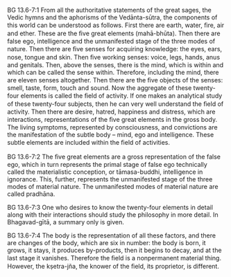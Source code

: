 BG 13.6-7:1	From all the authoritative statements of the great sages, the Vedic hymns and the aphorisms of the Vedānta-sūtra, the components of this world can be understood as follows. First there are earth, water, ﬁre, air and ether. These are the ﬁve great elements (mahā-bhūta). Then there are false ego, intelligence and the unmanifested stage of the three modes of nature. Then there are ﬁve senses for acquiring knowledge: the eyes, ears, nose, tongue and skin. Then ﬁve working senses: voice, legs, hands, anus and genitals. Then, above the senses, there is the mind, which is within and which can be called the sense within. Therefore, including the mind, there are eleven senses altogether. Then there are the ﬁve objects of the senses: smell, taste, form, touch and sound. Now the aggregate of these twenty-four elements is called the ﬁeld of activity. If one makes an analytical study of these twenty-four subjects, then he can very well understand the ﬁeld of activity. Then there are desire, hatred, happiness and distress, which are interactions, representations of the ﬁve great elements in the gross body. The living symptoms, represented by consciousness, and convictions are the manifestation of the subtle body – mind, ego and intelligence. These subtle elements are included within the ﬁeld of activities.

BG 13.6-7:2	The ﬁve great elements are a gross representation of the false ego, which in turn represents the primal stage of false ego technically called the materialistic conception, or tāmasa-buddhi, intelligence in ignorance. This, further, represents the unmanifested stage of the three modes of material nature. The unmanifested modes of material nature are called pradhāna.

BG 13.6-7:3	One who desires to know the twenty-four elements in detail along with their interactions should study the philosophy in more detail. In Bhagavad-gītā, a summary only is given.

BG 13.6-7:4	The body is the representation of all these factors, and there are changes of the body, which are six in number: the body is born, it grows, it stays, it produces by-products, then it begins to decay, and at the last stage it vanishes. Therefore the ﬁeld is a nonpermanent material thing. However, the kṣetra-jña, the knower of the ﬁeld, its proprietor, is different.